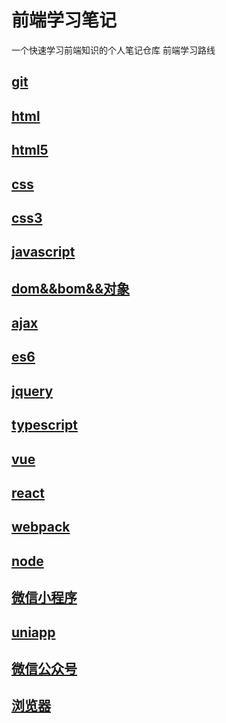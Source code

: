 # 前端学习笔记

一个快速学习前端知识的个人笔记仓库
前端学习路线

## [git](./git.md)

## [html](./html.md)

## [html5](./html5.md)

## [css](./css.md)

## [css3](./css3.md)

## [javascript](./javascript)

## [dom&&bom&&对象](./dom&&bom&&对象.md)

## [ajax](./ajax.md)

## [es6](./es6.md)

## [jquery](./jquery.md)

## [typescript](./typescript)

## [vue](./vue.md)

## [react](./react.md)

## [webpack](./webpack.md)

## [node](./node.md)

## [微信小程序](./微信小程序.md)

## [uniapp](./uniapp.md)

## [微信公众号](./微信公众号.md)

## [浏览器](./浏览器.md)



